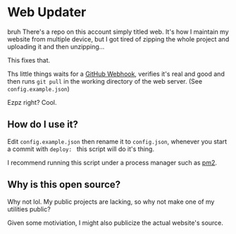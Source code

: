 # Web Updater
bruh
There's a repo on this account simply titled web. It's how I maintain my website from multiple device, but I got tired of zipping the whole project and uploading it and then unzipping... 

This fixes that.

Ths little things waits for a [GitHub Webhook](https://developer.github.com/webhooks/), verifies it's real and good and then runs `git pull` in the working directory of the web server. (See `config.example.json`)

Ezpz right? Cool.

## How do I use it?

Edit `config.example.json` then rename it to `config.json`, whenever you start a commit with `deploy: ` this script will do it's thing.

I recommend running this script under a process manager such as [pm2](https://github.com/Unitech/pm2).

## Why is this open source?
Why not lol. My public projects are lacking, so why not make one of my utilities public? 

Given some motiviation, I might also publicize the actual website's source.  
